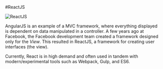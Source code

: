 #ReactJS

![ReactJS](https://facebook.github.io/react/img/logo_og.png)

AngularJS is an example of a MVC framework, where everything displayed is dependent on data manipulated in a controller. A few years ago at Facebook, the Facebook development team created a framework designed only for the *View*. This resulted in ReactJS, a framework for creating user interfaces (the view).

Currently, React is in high demand and often used in tandem with modern/experimental tools such as Webpack, Gulp, and ES6.
